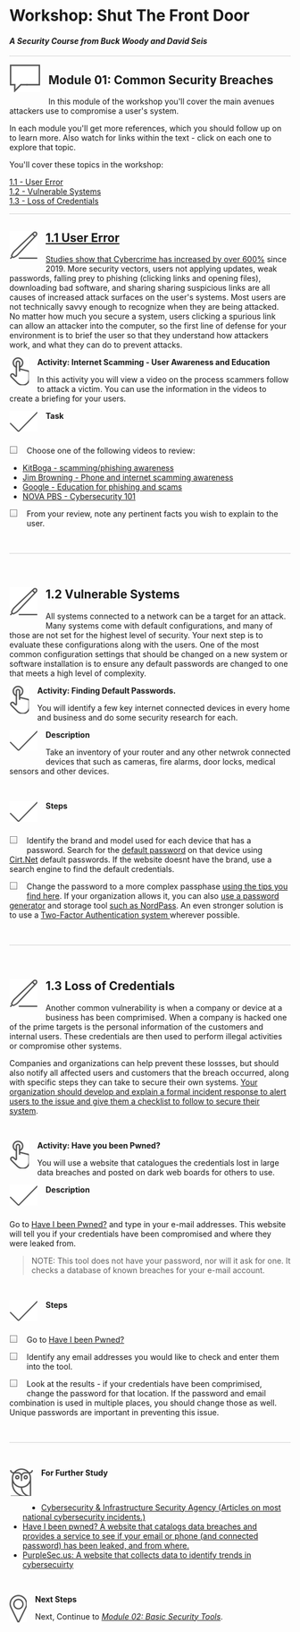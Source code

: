 # Workshop: Shut The Front Door

#### <i>A Security Course from Buck Woody and David Seis</i>

<p style="border-bottom: 1px solid lightgrey;"></p>

<img style="float: left; margin: 0px 15px 15px 0px;" src="../graphics/textbubble.png"> <h2>Module 01: Common Security Breaches</h2>

In this module of the workshop you'll cover the main avenues attackers use to compromise a user's system.

In each module you'll get more references, which you should follow up on to learn more. Also watch for links within the text - click on each one to explore that topic.

You'll cover these topics in the workshop:

<dl>
  <dt><a href="url" target="_blank">1.1 - User Error
  <dt><a href="url" target="_blank">1.2 - Vulnerable Systems
  <dt><a href="url" target="_blank">1.3 - Loss of Credentials
</dl>

<p style="border-bottom: 1px solid lightgrey;"></p>

<h2><img style="float: left; margin: 0px 15px 15px 0px;" src="../graphics/pencil2.png">1.1 User Error</h2>

<p>Studies show that Cybercrime has <a href="https://purplesec.us/resources/cyber-security-statistics/" target="_blank">increased by over 600%</a> since 2019. More security vectors, users not applying updates, weak passwords, falling prey to phishing (clicking links and opening files), downloading bad software, and sharing sharing suspicious links are all causes of increased attack surfaces on the user's systems. Most users are not technically savvy enough to recognize when they are being attacked. No matter how much you secure a system, users clicking a spurious link can allow an attacker into the computer, so the first line of defense for your environment is to brief the user so that they understand how attackers work, and what they can do to prevent attacks.</p>

<p><img style="float: left; margin: 0px 15px 15px 0px;" src="../graphics/point1.png"><b>Activity: Internet Scamming - User Awareness and Education</b></p>

<p>In this activity you will view a video on the process scammers follow to attack a victim. You can use the information in the videos to create a briefing for your users.</p>

<p><img style="float: left; margin: 0px 15px 15px 0px;" src="../graphics/checkmark.png"><b>Task</b></p>
<br>

<p><img style="float: left; margin: 0px 15px 15px 0px;" src="../graphics/checkbox.png">Choose one of the following videos to review:</p>

- <a href="https://www.youtube.com/watch?v=pImi-MKMyJs&ab_channel=Kitboga">KitBoga -  scamming/phishing awareness</a>
- <a href="https://www.youtube.com/watch?v=le71yVPh4uk&list=PLBNmQJqxpaMaxqghShRiOnHUjO00ZCsor&ab_channel=JimBrowning">Jim Browning - Phone and internet scamming awareness</a>
- <a href="https://www.youtube.com/watch?v=R12_y2BhKbE&ab_channel=GoogleforEducation">Google - Education for phishing and scams</a>
- <a href="https://www.youtube.com/watch?v=sdpxddDzXfE&ab_channel=NOVAPBSOfficial">NOVA PBS - Cybersecurity 101</a>

<p><img style="float: left; margin: 0px 15px 15px 0px;" src="../graphics/checkbox.png">From your review, note any pertinent facts you wish to explain to the user.</p>

<br>
<p style="border-bottom: 1px solid lightgrey;"></p>

<br>
<h2><img style="float: left; margin: 0px 15px 15px 0px;" src="../graphics/pencil2.png">1.2 Vulnerable Systems</h2>

All systems connected to a network can be a target for an attack. Many systems come with default configurations, and many of those are not set for the highest level of security. Your next step is to evaluate these configurations along with the users. One of the most common configuration settings that should be changed on a new system or software installation is to ensure any default passwords are changed to one that meets a high level of complexity.

<p><img style="float: left; margin: 0px 15px 15px 0px;" src="../graphics/point1.png"><b>Activity: Finding Default Passwords.</b></p>
You will identify a few key internet connected devices in every home and business and do some security research for each.

<br>
<p><img style="float: left; margin: 0px 15px 15px 0px;" src="../graphics/checkmark.png"><b>Description</b></p>

Take an inventory of your router and any other netwrok connected devices that such as cameras, fire alarms, door locks, medical sensors and other devices. 

<br>
<p><img style="float: left; margin: 0px 15px 15px 0px;" src="../graphics/checkmark.png"><b>Steps</b></p>

<br>
<p><img style="float: left; margin: 0px 15px 15px 0px;" src="../graphics/checkbox.png">  Identify the brand and model used for each device that has a password. Search for the <a href="https://en.wikipedia.org/wiki/Default_password">default password</a> on that device using <a href="https://cirt.net/passwords">Cirt.Net</a> default passwords. If the website doesnt have the brand, use a search engine to find the default credentials.</p>
<p><img style="float: left; margin: 0px 15px 15px 0px;" src="../graphics/checkbox.png">  Change the password to a more complex passphase <a href="https://support.microsoft.com/en-us/windows/create-and-use-strong-passwords-c5cebb49-8c53-4f5e-2bc4-fe357ca048eb">using the tips you find here</a>. If your organization allows it, you can also <a href="https://cybernews.com/password-generator/">use a password generator</a> and storage tool <a href="https://nordpass.com/">such as NordPass</a>. An even stronger solution is to use a <a href="https://pixelprivacy.com/resources/two-factor-authentication/">Two-Factor Authentication system </a> wherever possible.</p>

<br>
<p style="border-bottom: 1px solid lightgrey;"></p>

<br>
<h2><img style="float: left; margin: 0px 15px 15px 0px;" src="../graphics/pencil2.png">1.3 Loss of Credentials</h2>

<p>Another common vulnerability is when a company or device at a business has been comprimised. When a company is hacked one of the prime targets is the personal information of the customers and internal users. These credentials are then used to perform illegal activities or compromise other systems.</p>

<p>Companies and organizations can help prevent these lossses, but should also notify all affected users and customers that the breach occurred, along with specific steps they can take to secure their own systems. <a href="https://us-cert.cisa.gov/incident-notification-guidelines">Your organization should develop and explain a formal incident response to alert users to the issue and give them a checklist to follow to secure their system</a>.</p>  

<br>
<p><img style="float: left; margin: 0px 15px 15px 0px;" src="../graphics/point1.png"><b>Activity: Have you been Pwned?</b></p>
You will use a website that catalogues the credentials lost in large data breaches and posted on dark web boards for others to use. 
<br>

<p><img style="float: left; margin: 0px 15px 15px 0px;" src="../graphics/checkmark.png"><b>Description</b></p>
<br>

<p>Go to <a href="https://haveibeenpwned.com/" target="_blank">Have I been Pwned?</a> and type in your e-mail addresses. This website will tell you if your credentials have been compromised and where they were leaked from.</p>

>NOTE: This tool does not have your password, nor will it ask for one. It checks a database of known breaches for your e-mail account.

<br>
<p><img style="float: left; margin: 0px 15px 15px 0px;" src="../graphics/checkmark.png"><b>Steps</b></p>

<br>
<p><img style="float: left; margin: 0px 15px 15px 0px;" src="../graphics/checkbox.png">  Go to <a href="https://haveibeenpwned.com/" target="_blank">Have I been Pwned?</a></p>
<p><img style="float: left; margin: 0px 15px 15px 0px;" src="../graphics/checkbox.png">  Identify any email addresses you would like to check and enter them into the tool.</p>
<p><img style="float: left; margin: 0px 15px 15px 0px;" src="../graphics/checkbox.png">  Look at the results - if your credentials have been comprimised, change the password for that location. If the password and email combination is used in multiple places, you should change those as well. Unique passwords are important in preventing this issue.</p>

<br>
<p style="border-bottom: 1px solid lightgrey;"></p>

<br>
<p><img style="float: left; margin: 0px 15px 15px 0px;" src="../graphics/owl.png"><b>For Further Study</b></p>

<br>
<ul>
    <li><a href="https://www.cisa.gov/" target="_blank">Cybersecurity & Infrastructure Security Agency (Articles on most national cybersecurity incidents.) </a></li>
    <li><a href="https://haveibeenpwned.com/" target="_blank">Have I been pwned? A website that catalogs data breaches and provides a service to see if your email or phone (and connected password) has been leaked, and from where.</a></li>
    <li><a href="https://purplesec.us/resources/cyber-security-statistics/" target="_blank">PurpleSec.us: A website that collects data to identify trends in cybersecuirty</a></li>
</ul>

<br>
<p><img style="float: left; margin: 0px 15px 15px 0px;" src="../graphics/geopin.png"><b >Next Steps</b></p>

Next, Continue to <a href="https://github.com/BuckWoody/presentations/blob/master/shut_the_front_door/shut_the_front_door/Module02.md" target="_blank"><i> Module 02: Basic Security Tools</i></a>.
  
